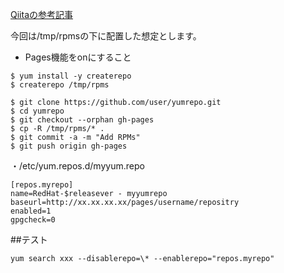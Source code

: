 
[Qiitaの参考記事](http://qiita.com/shouta-dev/items/8c9a6a2c360c0e2f71cd)

今回は/tmp/rpmsの下に配置した想定とします。

* Pages機能をonにすること

```
$ yum install -y createrepo
$ createrepo /tmp/rpms
```

```
$ git clone https://github.com/user/yumrepo.git
$ cd yumrepo
$ git checkout --orphan gh-pages
$ cp -R /tmp/rpms/* .
$ git commit -a -m "Add RPMs"
$ git push origin gh-pages
```

・/etc/yum.repos.d/myyum.repo
```
[repos.myrepo]
name=RedHat-$releasever - myyumrepo
baseurl=http://xx.xx.xx.xx/pages/username/repositry
enabled=1
gpgcheck=0
```

##テスト

`yum search xxx --disablerepo=\* --enablerepo="repos.myrepo"`


